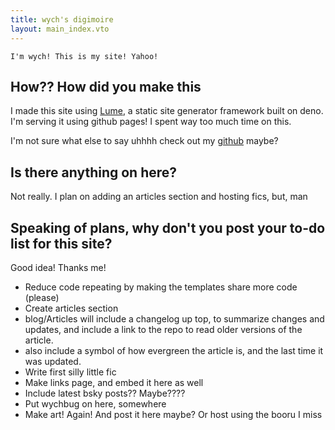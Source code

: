 ```yaml
---
title: wych's digimoire
layout: main_index.vto
---
```


    I'm wych! This is my site! Yahoo!

## How?? How did you make this
I made this site using [Lume](https://lume.land/), a static site generator framework built on deno. I'm serving it using github pages! I spent way too much time on this.

I'm not sure what else to say uhhhh check out my [github](https://github.com/wychwitch) maybe?
## Is there anything on here?

Not really. I plan on adding an articles section and hosting fics, but, man

## Speaking of plans, why don't you post your to-do list for this site?
Good idea! Thanks me!

-  Reduce code repeating by making the templates share more code (please) 
-  Create articles section
  - blog/Articles will include a changelog up top, to summarize changes and updates, and include a link to the repo to read older versions of the article.
  - also include a symbol of how evergreen the article is, and the last time it was updated.
-  Write first silly little fic
-  Make links page, and embed it here as well
-  Include latest bsky posts?? Maybe????
-  Put wychbug on here, somewhere
-  Make art! Again! And post it here maybe? Or host using the booru I miss
